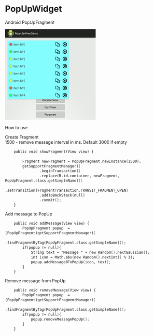 # PopUpWidget
Android PopUpFragment

![](https://github.com/app-z/PopUpWidget/blob/master/popup300.gif)


How to use


Create Fragment<br>
1500 - remove message interval in ms. Default 3000 if empty

```
    public void showFragment(View view) {

        Fragment newFragment = PopUpFragment.newInstance(1500);
        getSupportFragmentManager()
                .beginTransaction()
                .replace(R.id.container, newFragment, PopUpFragment.class.getSimpleName())
                .setTransition(FragmentTransaction.TRANSIT_FRAGMENT_OPEN)
                .addToBackStack(null)
                .commit();
    }
```

Add message to PopUp
```
    public void addMessage(View view) {
        PopUpFragment popup  = (PopUpFragment)getSupportFragmentManager()
                .findFragmentByTag(PopUpFragment.class.getSimpleName());
        if(popup != null){
            String text = "Message " + new Random().nextGaussian();
            int icon = Math.abs(new Random().nextInt() % 3);
            popup.addMessage0ToPopUp(icon, text);
        }
    }

```

Remove message from PopUp
```
    public void removeMessage(View view) {
        PopUpFragment popup  = (PopUpFragment)getSupportFragmentManager()
                .findFragmentByTag(PopUpFragment.class.getSimpleName());
        if(popup != null){
            popup.removeMessagePopUp();
        }
    }
```
